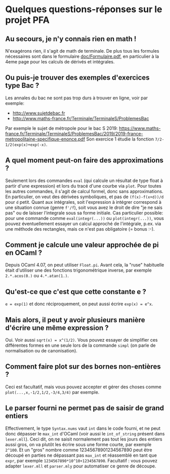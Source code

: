 Quelques questions-réponses sur le projet PFA
=============================================

## Au secours, je n'y connais rien en math !

N'exagérons rien, il s'agit de math de terminale. De plus
tous les formules nécessaires sont dans le formulaire
[doc/Formulaire.pdf](Formulaire.pdf), en particulier à la 4eme page pour
les calculs de dérivés et intégrales.

## Ou puis-je trouver des exemples d'exercices type Bac ?

Les annales du bac ne sont pas trop durs à trouver en ligne, voir par exemple:

- http://www.sujetdebac.fr
- http://www.maths-france.fr/Terminale/TerminaleS/ProblemesBac

Par exemple le sujet de métropole pour le bac S 2019:
https://www.maths-france.fr/Terminale/TerminaleS/ProblemesBac/2019/2019-france-metropolitaine-specifique-enonce.pdf
Son exercice 1 étudie la fonction `7/2-1/2(exp(x)+exp(-x)`.

## A quel moment peut-on faire des approximations ?

Seulement lors des commandes `eval` (qui calcule un résultat de type
float à partir d'une expression) et lors du tracé d'une courbe via
`plot`. Pour toutes les autres commandes, il s'agit de calcul formel,
donc sans approximations. En particulier, on veut des dérivées
symboliques, et pas de `(f(x)-f(x+d))/d` pour `d` petit. Quant aux
intégrales, soit l'expression à intégrer correspond à une situation
connue (genre `f'/f`), soit vous avez le droit de dire "je ne sais pas"
ou de laisser l'integrale sous sa forme initiale. Cas particulier
possible: pour une commande comme `eval(integr(...))` ou
`plot(integr(...))`, vous pouvez éventuellement essayer un calcul
approché de l'intégrale, p.ex. via une méthode des rectangles, mais ce
n'est pas obligatoire (= bonus :-).

## Comment je calcule une valeur approchée de pi en OCaml ?

Depuis OCaml 4.07, on peut utiliser `Float.pi`. Avant cela, la "ruse"
habituelle était d'utiliser une des fonctions trigonométrique inverse,
par exemple `2.*.acos(0.)` ou `4.*.atan(1.)`.

## Qu'est-ce que c'est que cette constante e ?

`e = exp(1)` et donc réciproquement, on peut aussi écrire `exp(x) = e^x`.

## Mais alors, il peut y avoir plusieurs manière d'écrire une même expression ?

Oui. Voir aussi `sqrt(x) = x^(1/2)`. Vous pouvez essayer de simplifier ces
différentes formes en une seule lors de la commande `simpl` (on parle de
normalisation ou de canonisation).

## Comment faire plot sur des bornes non-entières ?

Ceci est facultatif, mais vous pouvez accepter et gérer des choses comme
`plot(...,x,-1/2,1/2,-3/4,3/4)` par exemple.

## Le parser fourni ne permet pas de saisir de grand entiers

Effectivement, le type `Syntax.nums` vaut `int` dans le code fourni,
et ne peut donc dépasser le `max_int` d'OCaml (voir aussi le
`int_of_string` présent dans `lexer.mll`). Ceci dit, on ne saisit
normalement pas tout les jours des entiers aussi gros, on va plutôt
les écrire sous une forme courte, par exemple `2^100`.
Et un "gros" nombre comme 12345678901234567890 peut être
découpé en parties ne dépassant pas `max_int` et réassemblé en tant
que `expr`, par exemple `1234567890*10^10+1234567890`. 
Facultatif : vous pouvez adapter `lexer.mll` et `parser.mly` pour
automatiser ce genre de découpe.
